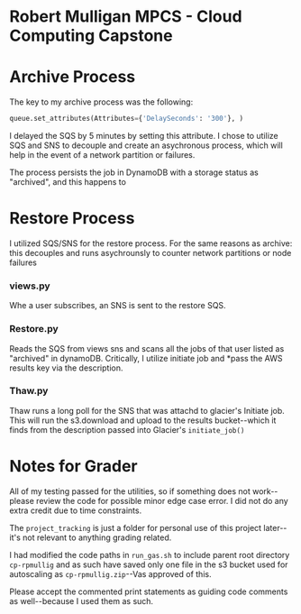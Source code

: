 # Robert Mulligan MPCS - Cloud Computing Capstone

# Archive Process
The key to my archive process was the following: 
```python
queue.set_attributes(Attributes={'DelaySeconds': '300'}, )
```
I delayed the SQS by 5 minutes by setting this attribute. I chose to utilize SQS and SNS to decouple and create
an asychronous process, which will help in the event of a network partition or failures.

The process persists the job in DynamoDB with a storage status as "archived", and this happens to 

# Restore Process

I utilized SQS/SNS for the restore process. For the same reasons as archive: this decouples and runs asychrounsly
to counter network partitions or node failures

### views.py 

Whe a user subscribes, an SNS is sent to the restore SQS.


### Restore.py 

Reads the SQS from views sns and scans all the jobs of that user listed as "archived" in dynamoDB. 
Critically, I utilize initiate job and *pass the AWS results key via the description. 

### Thaw.py

Thaw runs a long poll for the SNS that was attachd to glacier's Initiate job. This will run the s3.download
and upload to the results bucket--which it finds from the description passed into Glacier's `initiate_job()` 


# Notes for Grader

All of my testing passed for the utilities, so if something does not work--please review the code for possible minor
edge case error. I did not do any extra credit due to time constraints.

The `project_tracking` is just a folder for personal use of this project later--it's not relevant to anything grading related.

I had modified the code paths in `run_gas.sh` to include parent root directory `cp-rpmullig` and as such have saved only 
one file in the s3 bucket used for autoscaling as `cp-rpmullig.zip`--Vas approved of this. 

Please accept the commented print statements as guiding code comments as well--because I used them as such. 


